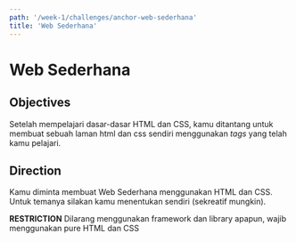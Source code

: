 ```yaml
---
path: '/week-1/challenges/anchor-web-sederhana'
title: 'Web Sederhana'
---
```


# Web Sederhana

## Objectives

Setelah mempelajari dasar-dasar HTML dan CSS, kamu ditantang untuk membuat sebuah laman html dan css sendiri menggunakan *tags* yang telah kamu pelajari.

## Direction

Kamu diminta membuat Web Sederhana menggunakan HTML dan CSS. Untuk temanya silakan kamu menentukan sendiri (sekreatif mungkin).

**RESTRICTION**
Dilarang menggunakan framework dan library apapun, wajib menggunakan pure HTML dan CSS
